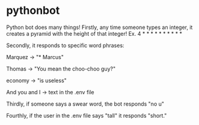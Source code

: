# pythonbot

Python bot does many things! 
Firstly, any time someone types an integer, it creates a pyramid with the height of that integer!
Ex.
4
   \*
  \* \*
 \* \* \*
\* \* \* \*

Secondly, it responds to specific word phrases:

Marquez -> "\* Marcus"

Thomas -> "You mean the choo-choo guy?"

economy -> "is useless"

And you and I -> text in the .env file

Thirdly, if someone says a swear word, the bot responds "no u" 

Fourthly, if the user in the .env file says "tall" it responds "short."
